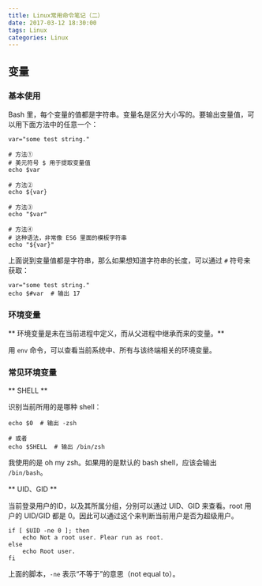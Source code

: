 ```yaml
---
title: Linux常用命令笔记（二）
date: 2017-03-12 18:30:00
tags: Linux
categories: Linux
---
```


## 变量

### 基本使用

Bash 里，每个变量的值都是字符串。变量名是区分大小写的。要输出变量值，可以用下面方法中的任意一个：

```
var="some test string."

# 方法①
# 美元符号 $ 用于提取变量值
echo $var

# 方法②
echo ${var}

# 方法③
echo "$var"

# 方法④
# 这种语法，非常像 ES6 里面的模板字符串
echo "${var}"
```

上面说到变量值都是字符串，那么如果想知道字符串的长度，可以通过 `#` 符号来获取：

```
var="some test string."
echo $#var  # 输出 17
```

### 环境变量

** 环境变量是未在当前进程中定义，而从父进程中继承而来的变量。**

用 `env` 命令，可以查看当前系统中、所有与该终端相关的环境变量。

### 常见环境变量

** SHELL **

识别当前所用的是哪种 shell：

```
echo $0  # 输出 -zsh

# 或者
echo $SHELL  # 输出 /bin/zsh
```

我使用的是 oh my zsh。如果用的是默认的 bash shell，应该会输出 `/bin/bash`。

** UID、GID **

当前登录用户的ID，以及其所属分组，分别可以通过 UID、GID 来查看。root 用户的 UID/GID 都是 0。因此可以通过这个来判断当前用户是否为超级用户。

```
if [ $UID -ne 0 ]; then
    echo Not a root user. Plear run as root.
else
    echo Root user.
fi
```

上面的脚本，`-ne` 表示“不等于”的意思（not equal to）。



